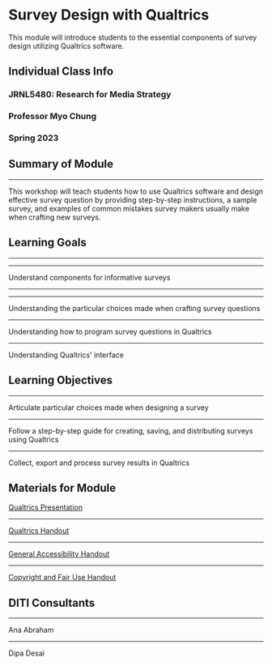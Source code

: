 
# Survey Design with Qualtrics
This module will introduce students to the essential components of survey design utilizing Qualtrics software.

## Individual Class Info

### JRNL5480: Research for Media Strategy

### Professor Myo Chung

### Spring 2023

## Summary of Module

----------

This workshop will teach students how to use Qualtrics software and design effective survey question by providing step-by-step instructions, a sample survey, and examples of common mistakes survey makers usually make when crafting new surveys.

## Learning Goals


----------



----------

 Understand components for informative surveys

----------


----------

Understanding the particular choices made when crafting survey questions

----------

Understanding how to program survey questions in Qualtrics

----------

Understanding Qualtrics' interface

## Learning Objectives

----------

Articulate particular choices made when designing a survey

----------

Follow a step-by-step guide for creating, saving, and distributing surveys using Qualtrics

----------

Collect, export and process survey results in Qualtrics

## Materials for Module
[Qualtrics Presentation](https://github.com/NULabNortheastern/digitalassignmentshowcase/blob/master/surveys/sp23-chung-jrnl5480-qualtrics/Qualtrics%20Presentation_JRNL5480.pptx.pdf)

----------

[Qualtrics Handout](https://github.com/NULabNortheastern/digitalassignmentshowcase/blob/master/handouts/surveys/Handout-Qualtrics.pdf)

----------

[General Accessibility Handout](https://github.com/NULabNortheastern/digitalassignmentshowcase/blob/master/handouts/Accessibility.pdf)

----------

[Copyright and Fair Use Handout](https://github.com/NULabNortheastern/digitalassignmentshowcase/blob/master/handouts/Copyright-Fair-Use.pdf)


## DITI Consultants

----------

Ana Abraham

----------

Dipa Desai




